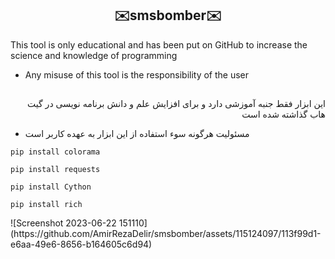 <!DOCTYPE html>
<html>
<body>
<h2 align="center">✉️smsbomber✉️</h2>
<p dir="ltr">This tool is only educational and has been put on GitHub to increase the science and knowledge of programming</p>
<ul>
	<li><p dir="ltr">Any misuse of this tool is the responsibility of the user</p></li>
</ul><h2></h2>
<p dir="rtl">این ابزار فقط جنبه آموزشی دارد و برای افزایش علم و دانش برنامه نویسی در گیت هاب گذاشته شده است</p>
<ul><li>مسئولیت هرگونه سوء استفاده از این ابزار به عهده کاربر است</li></ul>

```
pip install colorama
```
```
pip install requests
```
```
pip install Cython
```
```	
pip install rich
```	

</body>
</html>
![Screenshot 2023-06-22 151110](https://github.com/AmirRezaDelir/smsbomber/assets/115124097/113f99d1-e6aa-49e6-8656-b164605c6d94)

